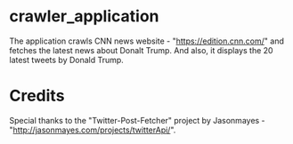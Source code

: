 # crawler_application
The application crawls CNN news website - "https://edition.cnn.com/" and fetches the latest news about Donalt Trump. And also, it displays the 20 latest tweets by Donald Trump.

# Credits
Special thanks to the "Twitter-Post-Fetcher" project by Jasonmayes - "http://jasonmayes.com/projects/twitterApi/".
